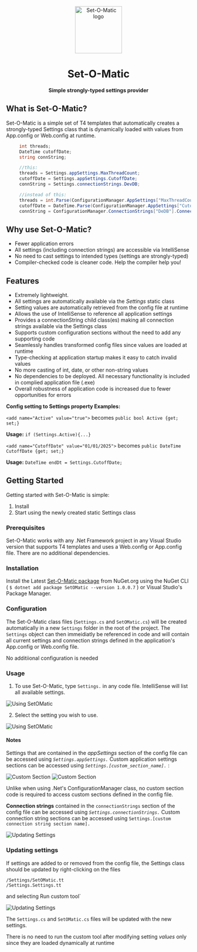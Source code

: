 <a id="readme-top"></a>
<!-- PROJECT SHIELDS -->
<!-- PROJECT LOGO -->

<br />
<div align="center">
  <img src="images/SetOMatic.png" alt="Set-O-Matic logo" width="128">
  <h1 align="center">Set-O-Matic</h1>
  <p align="center"><strong>
    Simple strongly-typed settings provider
  </strong>
  </p>
</div>


## What is Set-O-Matic?

Set-O-Matic is a simple set of T4 templates that automatically creates a strongly-typed Settings class that is dynamically loaded with values from App.config or Web.config at runtime. 


```csharp    
     int threads;
     DateTime cutoffDate;
     string connString;

     //this:
     threads = Settings.appSettings.MaxThreadCount;
     cutoffDate = Settings.appSettings.CutoffDate;
     connString = Settings.connectionStrings.DevDB;

     //instead of this:
     threads = int.Parse(ConfigurationManager.AppSettings["MaxThreadCount"]);
     cutoffDate = DateTime.Parse(ConfigurationManager.AppSettings["CutoffDate"]);
     connString = ConfigurationManager.ConnectionStrings["DeDB"].ConnectionString;
```


## Why use Set-O-Matic?
* Fewer application errors
* All settings (including connection strings) are accessible via IntelliSense
* No need to cast settings to intended types (settings are strongly-typed)
* Compiler-checked code is cleaner code. Help the compiler help you!

## Features
* Extremely lightweight. 
* All settings are automatically available via the *Settings* static class
* Setting values are automatically retrieved from the config file at runtime
* Allows the use of IntelliSense to reference all application settings
* Provides a connectionString child class(es) making all connection strings available via the Settings class
* Supports custom configuration sections without the need to add any supporting code
* Seamlessly handles transformed config files since values are loaded at runtime
* Type-checking at application startup makes it easy to catch invalid values
* No more casting of int, date, or other non-string values
* No dependencies to be deployed. All necessary functionality is included in complied application file (.exe)
* Overall robustness of application code is increased due to fewer opportunities for errors
  
**Config setting to Settings property Examples:**

`<add name="Active" value="true">` becomes `public bool Active {get; set;}`

**Usage:** `if (Settings.Active){...}`

`<add name="CutoffDate" value="01/01/2025">` becomes `public DateTime CutoffDate {get; set;}`

**Usage:** `DateTime endDt = Settings.CutoffDate;`


<!-- GETTING STARTED -->
## Getting Started

Getting started with Set-O-Matic is simple:
1.  Install
2. Start using the newly created static Settings class

### Prerequisites

Set-O-Matic works with any .Net Framework project in any Visual Studio version that supports T4 templates and uses a Web.config or App.config file. There are no additional dependencies. 

### Installation

Install the Latest [Set-O-Matic package](https://www.nuget.org/packages/SetOMatic/) from NuGet.org using the NuGet CLI ( `$ dotnet add package SetOMatic --version 1.0.0.7` ) or Visual Studio's Package Manager. 

### Configuration

The Set-O-Matic class files (`Settings.cs` and `SetOMatic.cs`) will be created automatically in a new `Settings` folder in the root of the project. The `Settings` object can then immeidiatly be referenced in code and will contain all current settings and connection strings defined in the application's App.config or Web.config file.

No additiional configuration is needed

<!-- USAGE EXAMPLES -->
### Usage

1. To use Set-O-Matic, type `Settings.` in any code file. IntelliSense will list all available settings.
   
<img src="images/appSettings.png" alt="Using SetOMatic">

2. Select the setting you wish to use.
   
<img src="images/appSetting2.png" alt="Using SetOMatic">

#### Notes

Settings that are contained in the *appSettings* section of the config file can be accessed using _`Settings.appSettings.`_
Custom application settings sections can be accessed using _`Settings.[custom_section_name].`_ :

  <img src="images/CustomSectionConfig.png" alt="Custom Section">
  <img src="images/CustomSection.png" alt="Custom Section">

Unlike when using .Net's ConfigurationManager class, no custom section code is required to access custom sections defined in the config file.

**Connection strings** contained in the `connectionStrings` section of the config file can be accessed using _`Settings.connectionStrings.`_
Custom connection string sections can be accessed using `Settings.[custom connection string section name].`

  <img src="images/connectionString.png" alt="Updating Settings">
  
### Updating settings

If settings are added to or removed from the config file, the Settings class should be updated by right-clicking on the files 

`/Settings/SetOMatic.tt`  
`/Settings.Settings.tt` 

and selecting Run custom tool`

<img src="images/RunCustomTool.png" alt="Updating Settings">

The `Settings.cs` and `SetOMatic.cs` files will be updated with the new settings.

There is no need to run the custom tool after modifying setting *values* only since they are loaded dynamically at runtime
